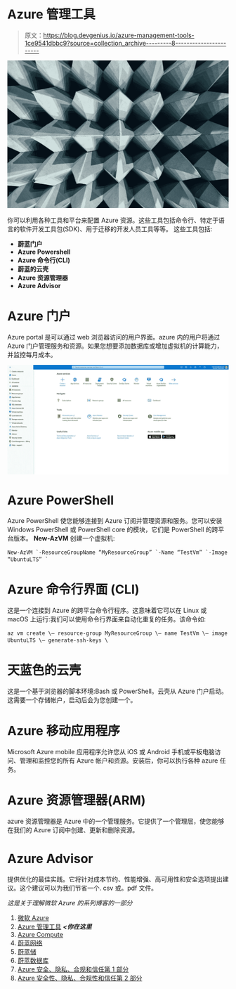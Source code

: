 # Azure 管理工具

> 原文：<https://blog.devgenius.io/azure-management-tools-1ce9541dbbc9?source=collection_archive---------8----------------------->

![](img/7538039b7c33638e49822154a1ad620b.png)

你可以利用各种工具和平台来配置 Azure 资源。这些工具包括命令行、特定于语言的软件开发工具包(SDK)、用于迁移的开发人员工具等等。
这些工具包括:

*   **蔚蓝门户**
*   **Azure Powershell**
*   **Azure 命令行(CLI)**
*   **蔚蓝的云壳**
*   **Azure 资源管理器**
*   **Azure Advisor**

# **Azure 门户**

Azure portal 是可以通过 web 浏览器访问的用户界面。azure 内的用户将通过 Azure 门户管理服务和资源。如果您想要添加数据库或增加虚拟机的计算能力，并监控每月成本。

![](img/410e88c2d760304768452da13cafda1c.png)

# **Azure PowerShell**

Azure PowerShell 使您能够连接到 Azure 订阅并管理资源和服务。您可以安装 Windows PowerShell 或 PowerShell core 的模块，它们是 PowerShell 的跨平台版本。 **New-AzVM** 创建一个虚拟机:

```
New-AzVM `-ResourceGroupName “MyResourceGroup” `-Name “TestVm” `-Image “UbuntuLTS” `
```

# Azure 命令行界面 **(CLI)**

这是一个连接到 Azure 的跨平台命令行程序。这意味着它可以在 Linux 或 macOS 上运行:我们可以使用命令行界面来自动化重复的任务。该命令如:

```
az vm create \— resource-group MyResourceGroup \— name TestVm \— image UbuntuLTS \— generate-ssh-keys \
```

# 天蓝色的云壳

这是一个基于浏览器的脚本环境:Bash 或 PowerShell。云壳从 Azure 门户启动。这需要一个存储帐户，启动后会为您创建一个。

# Azure 移动应用程序

Microsoft Azure mobile 应用程序允许您从 iOS 或 Android 手机或平板电脑访问、管理和监控您的所有 Azure 帐户和资源。安装后，你可以执行各种 azure 任务。

# **Azure 资源管理器(ARM)**

azure 资源管理器是 Azure 中的一个管理服务。它提供了一个管理层，使您能够在我们的 Azure 订阅中创建、更新和删除资源。

# **Azure Advisor**

提供优化的最佳实践。它将针对成本节约、性能增强、高可用性和安全选项提出建议。这个建议可以为我们节省一个. csv 或。pdf 文件。

*这是关于理解微软 Azure 的系列博客的一部分*

1.  [微软 Azure](https://medium.com/dev-genius/microsoft-azure-d6030e922abc)
2.  [Azure 管理工具](https://medium.com/@ianodad/azure-management-tools-1ce9541dbbc9) ***<你在这里***
3.  [Azure Compute](https://medium.com/dev-genius/azure-compute-182e263008f4)
4.  [蔚蓝网络](https://medium.com/@ianodad/azure-network-148f23813d3c)
5.  [蔚蓝储](https://medium.com/@ianodad/azure-storage-395d44e99787)
6.  [蔚蓝数据库](https://ianodad.medium.com/azure-database-2cb4a99bf8c2)
7.  [Azure 安全、隐私、合规和信任第 1 部分](https://ianodad.medium.com/azure-security-privacy-compliance-and-trust-part-1-60a5ad3d9576?source=your_stories_page-------------------------------------)
8.  [Azure 安全性、隐私、合规性和信任第 2 部分](https://ianodad.medium.com/azure-security-privacy-compliance-and-trust-part-2-e3c94d498a5c)